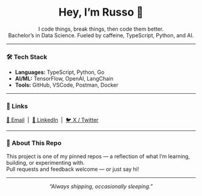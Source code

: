 <h1 align="center">Hey, I’m Russo 👋</h1>

<p align="center">
  I code things, break things, then code them better.<br/>
  Bachelor’s in Data Science. Fueled by caffeine, TypeScript, Python, and AI.
</p>

---

### 🛠️ Tech Stack

- **Languages:** TypeScript, Python, Go  
- **AI/ML:** TensorFlow, OpenAI, LangChain  
- **Tools:** GitHub, VSCode, Postman, Docker  

---

### 🔗 Links

<p>
  <a href="mailto:churlee12@gmail.com">📧 Email</a> &nbsp;|&nbsp;
  <a href="https://www.linkedin.com/in/roy-lee-cs123/">🔗 LinkedIn</a> &nbsp;|&nbsp;
  <a href="https://x.com/im_roy_lee">🐦 X / Twitter</a>
</p>

---

### 💬 About This Repo

This project is one of my pinned repos — a reflection of what I’m learning, building, or experimenting with.  
Pull requests and feedback welcome — or just say hi!

---

<p align="center">
  <em>“Always shipping, occasionally sleeping.”</em>
</p>
